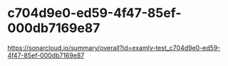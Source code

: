 # c704d9e0-ed59-4f47-85ef-000db7169e87
https://sonarcloud.io/summary/overall?id=examly-test_c704d9e0-ed59-4f47-85ef-000db7169e87
